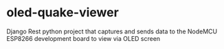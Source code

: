 # oled-quake-viewer
Django Rest python project that captures and sends data to the NodeMCU ESP8266 development board to view via OLED screen
